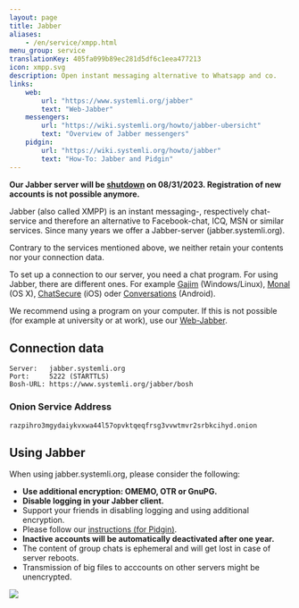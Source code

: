 ```yaml
---
layout: page
title: Jabber
aliases:
    - /en/service/xmpp.html
menu_group: service
translationKey: 405fa099b89ec281d5df6c1eea477213
icon: xmpp.svg
description: Open instant messaging alternative to Whatsapp and co.
links:
    web:
        url: "https://www.systemli.org/jabber"
        text: "Web-Jabber"
    messengers:
        url: "https://wiki.systemli.org/howto/jabber-ubersicht"
        text: "Overview of Jabber messengers"
    pidgin:
        url: "https://wiki.systemli.org/howto/jabber"
        text: "How-To: Jabber and Pidgin"
---
```


**Our Jabber server will be [shutdown](https://www.systemli.org/en/2023/02/06/shutdown-of-jabber.systemli.org-on-08/31/2023/) on 08/31/2023. Registration of new accounts is not possible anymore.**

Jabber (also called XMPP) is an instant messaging-, respectively chat-service and therefore an alternative to Facebook-chat, ICQ, MSN or similar services. Since many years we offer a Jabber-server (jabber.systemli.org).

Contrary to the services mentioned above, we neither retain your contents nor your connection data.

To set up a connection to our server, you need a chat program. For using Jabber, there are different ones. For example [Gajim](https://gajim.org/) (Windows/Linux), [Monal](https://itunes.apple.com/us/app/monal-free-xmpp-chat/id1060957067?mt=12) (OS X), [ChatSecure](https://chatsecure.org) (iOS) oder [Conversations](https://conversations.im) (Android).

We recommend using a program on your computer. If this is not possible (for example at university or at work), use our [Web-Jabber](https://www.systemli.org/jabber).

## Connection data

```
Server:   jabber.systemli.org
Port:     5222 (STARTTLS)
Bosh-URL: https://www.systemli.org/jabber/bosh
```

### Onion Service Address

```
razpihro3mgydaiykvxwa44l57opvktqeqfrsg3vvwtmvr2srbkcihyd.onion
```

## Using Jabber

When using jabber.systemli.org, please consider the following:

* **Use additional encryption: OMEMO, OTR or GnuPG.**
* **Disable logging in your Jabber client.**
* Support your friends in disabling logging and using additional encryption.
* Please follow our [instructions (for Pidgin)](https://wiki.systemli.org/howto/jabber_eng).
* **Inactive accounts will be automatically deactivated after one year.**
* The content of group chats is ephemeral and will get lost in case of server reboots.
* Transmission of big files to acccounts on other servers might be unencrypted.


[![](/assets/img/messaging.one-badge.svg)](https://check.messaging.one/result.php?domain=jabber.systemli.org&amp;type=client)
